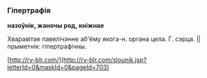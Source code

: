 ### Гіпертрафія
**назоўнік, жаночы род, кніжнае**

Хваравітае павелічэнне аб'ёму якога-н. органа цела. Г. сэрца. || прыметнік: гіпертрафічны.

<a rel="author">[http://rv-blr.com/](http://rv-blr.com/slounik.jsp?letterId=0&maskId=0&pageId=703)</a>
